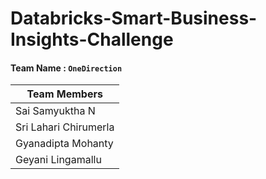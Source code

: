 # Databricks-Smart-Business-Insights-Challenge

#### Team Name : `OneDirection`

Team Members |
------------ |
Sai Samyuktha N |
Sri Lahari Chirumerla | 
Gyanadipta Mohanty |
Geyani Lingamallu |

